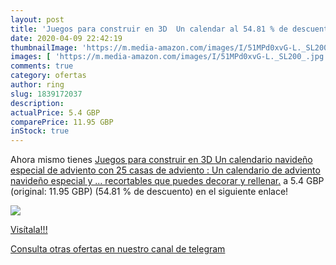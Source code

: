 ```yaml
---
layout: post
title: 'Juegos para construir en 3D  Un calendar al 54.81 % de descuento'
date: 2020-04-09 22:42:19
thumbnailImage: 'https://m.media-amazon.com/images/I/51MPd0xvG-L._SL200_.jpg'
images: [ 'https://m.media-amazon.com/images/I/51MPd0xvG-L._SL200_.jpg' ]
comments: true
category: ofertas
author: ring
slug: 1839172037
description:
actualPrice: 5.4 GBP
comparePrice: 11.95 GBP
inStock: true
---
```


Ahora mismo tienes [Juegos para construir en 3D  Un calendario navideño especial de adviento con 25 casas de adviento : Un calendario de adviento navideño especial y ... recortables que puedes decorar y rellenar.](https://www.amazon.co.uk/dp/1839172037/?tag=redken01-21) a 5.4 GBP (original: 11.95 GBP) (54.81 %  de descuento) en el siguiente enlace!

[![](https://m.media-amazon.com/images/I/51MPd0xvG-L._SL200_.jpg)](https://www.amazon.co.uk/dp/1839172037/?tag=redken01-21)

[Visítala!!!](https://www.amazon.co.uk/dp/1839172037/?tag=redken01-21)

[Consulta otras ofertas en nuestro canal de telegram](https://t.me/s/ofertas25)
